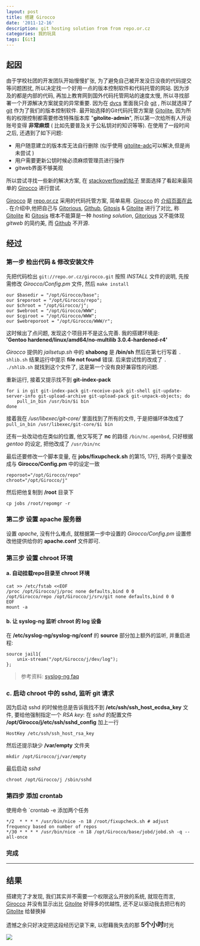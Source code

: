 ```yaml
---
layout: post
title: 搭建 Girocco
date: '2011-12-16'
description: git hosting solution from from repo.or.cz
categories: 我的玩具
tags: [Git]
---
```

[1]: http://en.wikipedia.org/wiki/Distributed_Version_Control_System
[2]: http://www.worldhello.net/2011/11/30/05-gitolite-adc.html
[3]: http://stackoverflow.com/questions/438163/whats-the-best-web-interface-for-git-repositories "What's the best Web interface for Git repositories?"
[4]: http://repo.or.cz/w/girocco.git/blob/HEAD:/README
[5]: http://www.campin.net/syslog-ng/faq.html#chroot
[git]: http://git-scm.com/
[Gitolite]: http://www.ossxp.com/doc/git/gitolite.html
[Girocco]: http://repo.or.cz/w/girocco.git/
[repo.or.cz]: http://repo.or.cz/
[Gitorious]: http://gitorious.org/
[Github]: https://github.com
[Gitosis]: http://progit.org/book/zh/ch4-7.html

## 起因

由于学校社团的开发团队开始慢慢扩张, 
为了避免自己被开发没日没夜的代码提交等问题困扰, 
所以决定找一个好用一点的版本控制软件和代码托管的网站. 
因为涉及的都是内部的代码, 再加上教育网到国外代码托管网站的速度太慢, 
所以寻找部署一个开源解决方案就变的异常重要. 
因为在 [dvcs][1] 里面我只会 [git][] , 
所以就选择了 [git][] 作为了我们的版本控制软件. 
最开始选择的Git代码托管方案是 [Gitolite][], 
因为所有的权限控制都需要修改特殊版本库 "__gitolite-admin__",
所以第一次给所有人开设账号变得 __非常麻烦__
( 比如先要普及关于公私钥对的知识等等). 
在使用了一段时间之后, 还遇到了如下问题:


* 用户随意建立的版本库无法自行删除 (似乎使用 [gitolite-adc][2]可以解决,但是尚未尝试 )
* 用户需要更新公钥时候必须麻烦管理员进行操作
* gitweb界面不够美观

所以尝试寻找一些新的解决方案, 在 [stackoverflow的帖子][3]
里面选择了看起来最简单的 [Girocco][] 进行尝试.

[Girocco][] 是 [repo.or.cz][] 采用的代码托管方案, 简单易用.
[Girocco][] 的 [介绍页面在此][4] . 在介绍中,他把自己与 [Gitorious][], [Github][], [Gitosis][] & [Gitolite][] 进行了对比, 称 [Gitolite][] 和 [Gitosis][] 根本不能算是一种 _hosting solution_, [Gitorious][] 又不能体现 _gitweb_ 的简约美, 而 [Github][] 不开源.

## 经过

### 第一步 检出代码 & 修改安装文件 

先把代码检出 `git://repo.or.cz/girocco.git` 按照 _INSTALL_ 文件的说明, 先按需修改 _Girocco/Config.pm_ 文件, 然后 `make install`

	our $basedir = "/opt/Girocco/base";
	our $reporoot = "/opt/Girocco/repo";
	our $chroot = "/opt/Girocco/j";
	our $webroot = "/opt/Girocco/WWW";
	our $cgiroot = "/opt/Girocco/WWW";
	our $webreporoot = "/opt/Girocco/WWW/r";

这时候出了点问题, 发现这个项目并不是这么完善. 我的搭建环境是:  
__'Gentoo hardened/linux/amd64/no-multilib 3.0.4-hardened-r4'__

_Girocco_ 提供的 _jailsetup.sh_ 中的 __shabong__ 是 __/bin/sh__ 然后在第七行写着 `. shlib.sh` 结果运行中提示 __file not found__ 错误. 后来尝试性的改成了 `. ./shlib.sh` 就找到这个文件了, 这是第一个没有良好兼容性的问题.

重新运行, 接着又提示找不到 __git-index-pack__

	for i in git git-index-pack git-receive-pack git-shell git-update-server-info git-upload-archive git-upload-pack git-unpack-objects; do
	    pull_in_bin /usr/bin/$i bin
	done

接着我在 _/usr/libexec/git-core/_ 里面找到了所有的文件, 于是把循环体改成了 `pull_in_bin /usr/libexec/git-core/$i bin`

还有一处改动也在类似的位置, 他又写死了 __nc__ 的路径 `/bin/nc.openbsd`, 只好根据 _gentoo_ 的设定, 把他改成了 `/usr/bin/nc`

最后还要修改一个脚本变量, 在 __jobs/fixupcheck.sh__ 的第15, 17行, 将两个变量改成与 __Girocco/Config.pm__ 中的设定一致

	reporoot="/opt/Girocco/repo"
	chroot="/opt/Girocco/j"

然后把他复制到 __/root__ 目录下

	cp jobs /root/repomgr -r

### 第二步 设置 apache 服务器

设置 _apache_, 没有什么难点, 就根据第一步中设置的 _Girocco/Config.pm_ 设置修改他提供给你的 __apache.conf__ 文件即可.

### 第三步 设置 chroot 环境

#### a. 自动挂载repo目录至 chroot 环境

	cat >> /etc/fstab <<EOF
	/proc /opt/Girocco/j/proc none defaults,bind 0 0
	/opt/Girocco/repo /opt/Girocco/j/srv/git none defaults,bind 0 0
	EOF
	mount -a

#### b. 让 syslog-ng 监听 chroot 的 log 设备

在 __/etc/syslog-ng/syslog-ng/conf__ 的 __source__ 部分加上额外的监听, 并重启进程:

	source jail1{
	    unix-stream("/opt/Girocco/j/dev/log");
	};

> 参考资料: [syslog-ng faq][5]

### c. 启动 chroot 中的 sshd, 监听 git 请求

因为启动 sshd 的时候他总是告诉我找不到 __/etc/ssh/ssh_host_ecdsa_key__ 文件, 要给他强制指定一个 _RSA key_: 在 _sshd_ 的配置文件 __/opt/Girocco/j/etc/ssh/sshd_config__ 加上一行

	HostKey /etc/ssh/ssh_host_rsa_key

然后还提示缺少 __/var/empty__ 文件夹

	mkdir /opt/Girocco/j/var/empty

最后启动 _sshd_

	chroot /opt/Girocco/j /sbin/sshd

### 第四步 添加 crontab

使用命令 `crontab -e 添加两个任务

	*/2  * * * * /usr/bin/nice -n 18 /root/fixupcheck.sh # adjust frequency based on number of repos
	*/30 * * * * /usr/bin/nice -n 18 /opt/Girocco/base/jobd/jobd.sh -q --all-once

### 完成

---

## 结果

搭建完了才发现, 我们其实并不需要一个权限这么开放的系统, 就现在而言, [Girocco][] 并没有显示出比 [Gitolite][] 好得多的优越性, 还不足以驱动我去把已有的 [Gitolite][] 给替换掉

遗憾之余只好决定把这段经历记录下来, 以慰藉我失去的那 <big>__5个小时__</big>时光

[![]({{urls.media}}/girocco_crhan.jpeg)](http://www.flickr.com/photos/cncrhan/6572992149/)
